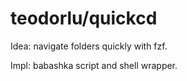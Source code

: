 # teodorlu/quickcd

Idea: navigate folders quickly with fzf.

Impl: babashka script and shell wrapper.

